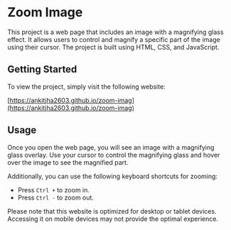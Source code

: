 # Zoom Image

This project is a web page that includes an image with a magnifying glass effect. It allows users to control and magnify a specific part of the image using their cursor. The project is built using HTML, CSS, and JavaScript.

## Getting Started

To view the project, simply visit the following website:

[https://ankitjha2603.github.io/zoom-imag](https://ankitjha2603.github.io/zoom-imag)

## Usage

Once you open the web page, you will see an image with a magnifying glass overlay. Use your cursor to control the magnifying glass and hover over the image to see the magnified part.

Additionally, you can use the following keyboard shortcuts for zooming:

- Press `Ctrl +` to zoom in.
- Press `Ctrl -` to zoom out.

Please note that this website is optimized for desktop or tablet devices. Accessing it on mobile devices may not provide the optimal experience.
